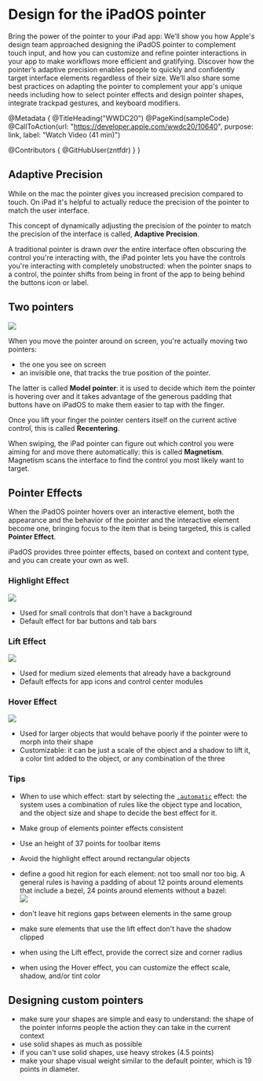 # Design for the iPadOS pointer

Bring the power of the pointer to your iPad app: We’ll show you how Apple's design team approached designing the iPadOS pointer to complement touch input, and how you can customize and refine pointer interactions in your app to make workflows more efficient and gratifying. Discover how the pointer’s adaptive precision enables people to quickly and confidently target interface elements regardless of their size. We’ll also share some best practices on adapting the pointer to complement your app's unique needs including how to select pointer effects and design pointer shapes, integrate trackpad gestures, and keyboard modifiers.

@Metadata {
   @TitleHeading("WWDC20")
   @PageKind(sampleCode)
   @CallToAction(url: "https://developer.apple.com/wwdc20/10640", purpose: link, label: "Watch Video (41 min)")

   @Contributors {
      @GitHubUser(zntfdr)
   }
}



## Adaptive Precision

While on the mac the pointer gives you increased precision compared to touch. On iPad it's helpful to actually reduce the precision of the pointer to match the user interface.  

This concept of dynamically adjusting the precision of the pointer to match the precision of the interface is called, **Adaptive Precision**.

A traditional pointer is drawn _over_ the entire interface often obscuring the control you're interacting with, the iPad pointer lets you have the controls you're interacting with completely unobstructed: when the pointer snaps to a control, the pointer shifts from being in front of the app to being behind the buttons icon or label. 

## Two pointers

![][pointersImage]

When you move the pointer around on screen, you're actually moving two pointers: 

- the one you see on screen
- an invisible one, that tracks the true position of the pointer.

The latter is called **Model pointer**: it is used to decide which item the pointer is hovering over and it takes advantage of the generous padding that buttons have on iPadOS to make them easier to tap with the finger. 

Once you lift your finger the pointer centers itself on the current active control, this is called **Recentering**.

When swiping, the iPad pointer can figure out which control you were aiming for and move there automatically: this is called **Magnetism**. Magnetism scans the interface to find the control you most likely want to target. 

## Pointer Effects

When the iPadOS pointer hovers over an interactive element, both the appearance and the behavior of the pointer and the interactive element become one, bringing focus to the item that is being targeted, this is called **Pointer Effect**.

iPadOS provides three pointer effects, based on context and content type, and you can create your own as well.

### Highlight Effect

![][highlightImage]

- Used for small controls that don't have a background
- Default effect for bar buttons and tab bars

### Lift Effect

![][liftImage]

- Used for medium sized elements that already have a background
- Default effects for app icons and control center modules

### Hover Effect

![][hoverImage]

- Used for larger objects that would behave poorly if the pointer were to morph into their shape
- Customizable: it can be just a scale of the object and a shadow to lift it, a color tint added to the object, or any combination of the three

### Tips

- When to use which effect: start by selecting the [`.automatic`][autoDoc] effect: the system uses a combination of rules like the object type and location, and the object size and shape to decide the best effect for it.
- Make group of elements pointer effects consistent
- Use an height of 37 points for toolbar items
- Avoid the highlight effect around rectangular objects
- define a good hit region for each element: not too small nor too big. A general rules is having a padding of about 12 points around elements that include a bezel, 24 points around elements without a bazel:  
![][paddingImage]

- don't leave hit regions gaps between elements in the same group
- make sure elements that use the lift effect don't have the shadow clipped
- when using the Lift effect, provide the correct size and corner radius
- when using the Hover effect, you can customize the effect scale, shadow, and/or tint color

## Designing custom pointers

- make sure your shapes are simple and easy to understand: the shape of the pointer informs people the action they can take in the current context
- use solid shapes as much as possible
- if you can't use solid shapes, use heavy strokes (4.5 points)
- make your shape visual weight similar to the default pointer, which is 19 points in diameter.

[autoDoc]: https://developer.apple.com/documentation/uikit/uipointereffect/automatic

[pointersImage]: pointers.gif
[highlightImage]: highlight.gif
[liftImage]: lift.gif
[hoverImage]: hover.gif
[paddingImage]: padding.png
